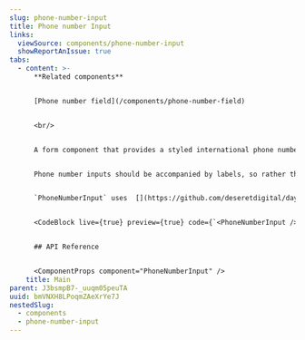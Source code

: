 ```yaml
---
slug: phone-number-input
title: Phone number Input
links:
  viewSource: components/phone-number-input
  showReportAnIssue: true
tabs:
  - content: >-
      **Related components**


      [Phone number field](/components/phone-number-field)


      <br/>


      A form component that provides a styled international phone number input with a country selector.


      Phone number inputs should be accompanied by labels, so rather than using `PhoneNumberInput` directly in a UI, it’s normally best to the `PhoneNumberField` component, which combines a `PhoneNumberInput` with a `Label` and displays validation errors. Alternatively, use this `PhoneNumberInput` component to compose other field components with more specific requirements.


      `PhoneNumberInput` uses  [](https://github.com/deseretdigital/dayzed)[react-phone-number-input](https://www.npmjs.com/package/react-phone-number-input) under the hood, so further reading on the API can be found there. Some options are set by default in order to provide a uniform experience. 


      <CodeBlock live={true} preview={true} code={`<PhoneNumberInput />`} language={"tsx"} />


      ## API Reference


      <ComponentProps component="PhoneNumberInput" />
    title: Main
parent: J3bsmpB7-_uuqm05peuTA
uuid: bmVNXH8LPoqmZAeXrYe7J
nestedSlug:
  - components
  - phone-number-input
---
```

